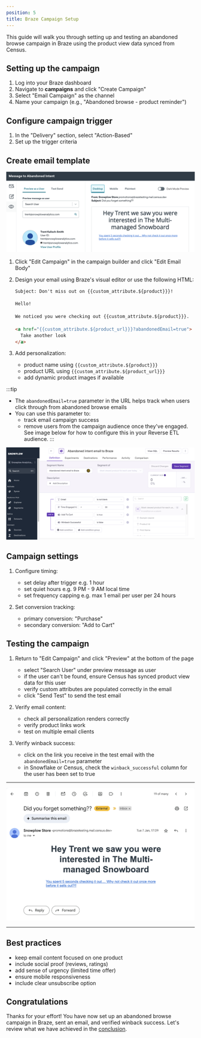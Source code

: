```yaml
---
position: 5
title: Braze Campaign Setup
---
```


This guide will walk you through setting up and testing an abandoned browse campaign in Braze using the product view data synced from Census.

## Setting up the campaign

1. Log into your Braze dashboard
2. Navigate to **campaigns** and click "Create Campaign"
3. Select "Email Campaign" as the channel
4. Name your campaign (e.g., "Abandoned browse - product reminder")

## Configure campaign trigger

1. In the "Delivery" section, select "Action-Based"
2. Set up the trigger criteria

## Create email template

![Braze Campaign Builder](images/retl-braze.png)

1. Click "Edit Campaign" in the campaign builder and click "Edit Email Body"
2. Design your email using Braze's visual editor or use the following HTML:
   ```html
   Subject: Don't miss out on {{custom_attribute.${product}}}!
   
   Hello!
   
   We noticed you were checking out {{custom_attribute.${product}}}. 
   
   <a href="{{custom_attribute.${product_url}}}?abandonedEmail=true">
     Take another look
   </a>
   ```

3. Add personalization:
   - product name using `{{custom_attribute.${product}}}`
   - product URL using `{{custom_attribute.${product_url}}}`
   - add dynamic product images if available
   
:::tip
   - The `abandonedEmail=true` parameter in the URL helps track when users click through from abandoned browse emails
   - You can use this parameter to:
     - track email campaign success
     - remove users from the campaign audience once they've engaged. See image below for how to configure this in your Reverse ETL audience.
:::

![Filter Winback](images/retl-winback-filtered.png)


## Campaign settings

1. Configure timing:
   - set delay after trigger e.g. 1 hour
   - set quiet hours e.g. 9 PM - 9 AM local time
   - set frequency capping e.g. max 1 email per user per 24 hours

2. Set conversion tracking:
   - primary conversion: "Purchase"
   - secondary conversion: "Add to Cart"

## Testing the campaign

1. Return to "Edit Campaign" and click "Preview" at the bottom of the page
   - select "Search User" under preview message as user
   - if the user can't be found, ensure Census has synced product view data for this user
   - verify custom attributes are populated correctly in the email
   - click "Send Test" to send the test email

2. Verify email content:
   - check all personalization renders correctly
   - verify product links work
   - test on multiple email clients

3. Verify winback success:
    - click on the link you receive in the test email with the `abandonedEmail=true` parameter
    - in Snowflake or Census, check the `winback_successful` column for the user has been set to true

---
![Braze Test Email](images/retl-email.png)

---

## Best practices

- keep email content focused on one product
- include social proof (reviews, ratings)
- add sense of urgency (limited time offer)
- ensure mobile responsiveness
- include clear unsubscribe option

## Congratulations

Thanks for your effort! You have now set up an abandoned browse campaign in Braze, sent an email, and verified winback success. Let's review what we have achieved in the [conclusion](./conclusion.md).
